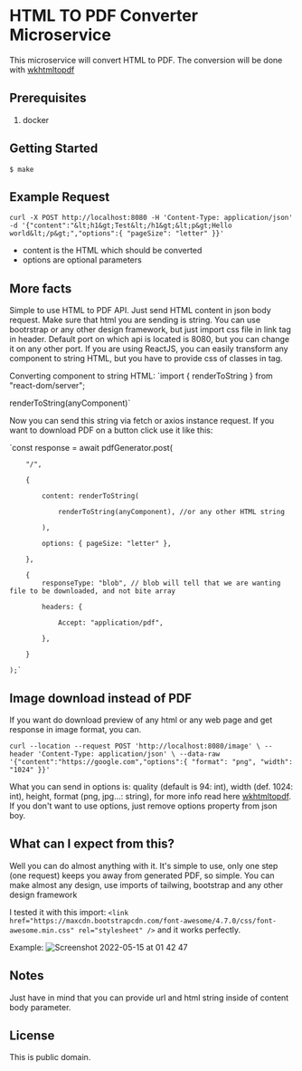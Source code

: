 # HTML TO PDF Converter Microservice

This microservice will convert HTML to PDF. The conversion will be done with [wkhtmltopdf](https://wkhtmltopdf.org/)

## Prerequisites

1. docker

## Getting Started

    $ make

## Example Request

`curl -X POST
http://localhost:8080
-H 'Content-Type: application/json'
-d '{"content":"&lt;h1&gt;Test&lt;/h1&gt;&lt;p&gt;Hello world&lt;/p&gt;","options":{ "pageSize": "letter" }}'`

- content is the HTML which should be converted
- options are optional parameters

## More facts
Simple to use HTML to PDF API.
Just send HTML content in json body request. Make sure that html you are sending is string.
You can use bootrstrap or any other design framework, but just import css file in link tag in header.
Default port on which api is located is 8080, but you can change it on any other port.
If you are using ReactJS, you can easily transform any component to string HTML, but you have to provide css of classes in tag.

Converting component to string HTML:
`import { renderToString } from "react-dom/server";

renderToString(anyComponent)`

Now you can send this string via fetch or axios instance request.
If you want to download PDF on a button click use it like this:

`const response = await pdfGenerator.post(

        "/",
        
        {
        
            content: renderToString(
            
                renderToString(anyComponent), //or any other HTML string
                
            ),
            
            options: { pageSize: "letter" },
            
        },
        
        {
            responseType: "blob", // blob will tell that we are wanting file to be downloaded, and not bite array
            
            headers: {
            
                Accept: "application/pdf",
                
            },
            
        }
        
    );`
    
## Image download instead of PDF
If you want do download preview of any html or any web page and get response in image format, you can.

`curl --location --request POST 'http://localhost:8080/image' \
--header 'Content-Type: application/json' \
--data-raw '{"content":"https://google.com","options":{ "format": "png", "width": "1024" }}'`

What you can send in options is: quality (default is 94: int), width (def. 1024: int), height, format (png, jpg...: string), for more info read here [wkhtmltopdf](https://wkhtmltopdf.org/). If you don't want to use options, just remove options property from json boy.
    
## What can I expect from this?
Well you can do almost anything with it. It's simple to use, only one step (one request) keeps you away from generated PDF, so simple.
You can make almost any design, use imports of tailwing, bootstrap and any other design framework
   
I tested it with this import:
`<link href="https://maxcdn.bootstrapcdn.com/font-awesome/4.7.0/css/font-awesome.min.css" rel="stylesheet" />`
and it works perfectly.

Example:
![Screenshot 2022-05-15 at 01 42 47](https://user-images.githubusercontent.com/16545032/168451484-e99f7115-599d-4211-a7bb-0e54cc377942.png)

## Notes
Just have in mind that you can provide url and html string inside of content body parameter.

## License
This is public domain.
